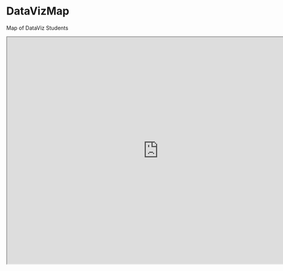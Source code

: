 # DataVizMap
Map of DataViz Students 
<iframe src="https://public.tableau.com/views/DataVizStudentsbyNationality_Gender/Sheet1?:embed=yes&:tabs=yes&:toolbar=yes" width="800" height="600"></iframe>
